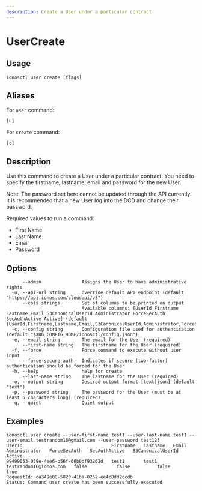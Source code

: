 ```yaml
---
description: Create a User under a particular contract
---
```


# UserCreate

## Usage

```text
ionosctl user create [flags]
```

## Aliases

For `user` command:
```text
[u]
```

For `create` command:
```text
[c]
```

## Description

Use this command to create a User under a particular contract. You need to specify the firstname, lastname, email and password for the new User.

Note: The password set here cannot be updated through the API currently. It is recommended that a new User log into the DCD and change their password.

Required values to run a command:

* First Name
* Last Name
* Email
* Password

## Options

```text
      --admin               Assigns the User to have administrative rights
  -u, --api-url string      Override default API endpoint (default "https://api.ionos.com/cloudapi/v5")
      --cols strings        Set of columns to be printed on output 
                            Available columns: [UserId Firstname Lastname Email S3CanonicalUserId Administrator ForceSecAuth SecAuthActive Active] (default [UserId,Firstname,Lastname,Email,S3CanonicalUserId,Administrator,ForceSecAuth,SecAuthActive,Active])
  -c, --config string       Configuration file used for authentication (default "$XDG_CONFIG_HOME/ionosctl/config.json")
  -e, --email string        The email for the User (required)
      --first-name string   The firstname for the User (required)
  -f, --force               Force command to execute without user input
      --force-secure-auth   Indicates if secure (two-factor) authentication should be forced for the User
  -h, --help                help for create
      --last-name string    The lastname for the User (required)
  -o, --output string       Desired output format [text|json] (default "text")
  -p, --password string     The password for the User (must be at least 5 characters long) (required)
  -q, --quiet               Quiet output
```

## Examples

```text
ionosctl user create --user-first-name test1 --user-last-name test1 --user-email testrandom16@gmail.com --user-password test123
UserId                                 Firstname   Lastname   Email                    Administrator   ForceSecAuth   SecAuthActive   S3CanonicalUserId   Active
99499053-059e-4ee6-b56f-66b0df93262d   test1       test1      testrandom16@ionos.com   false           false          false                               true
RequestId: ca349e08-5820-41ba-8252-ee4c8dd2ccdb
Status: Command user create has been successfully executed
```

